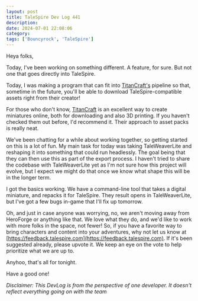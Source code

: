 ```yaml
---
layout: post
title: TaleSpire Dev Log 441
description:
date: 2024-07-01 22:08:06
category:
tags: ['Bouncyrock', 'TaleSpire']
---
```


Heya folks, 

Today, I've been working on something different. A feature, for sure. But not one that goes directly into TaleSpire.

Today, I was making a program that can fit into [TitanCraft's](https://titancraft.com/) pipeline so that, sometime in the future, you'll be able to download TaleSpire-compatible assets right from their creator!

For those who don't know, [TitanCraft](https://titancraft.com/) is an excellent way to create miniatures online, both for downloading and also 3D printing. If you haven't checked them out before, I'd recommend it. Their approach to asset packs is really neat.

We've been chatting for a while about working together, so getting started on this is a lot of fun. My main task for today was taking TaleWeaverLite and reshaping it into something that could run headlessly. The goal being that they can then use this as part of the export process. I haven't tried to share the codebase with TaleWeaverLite yet as I'm not sure how this project will evolve, but I expect we might do that once we know what shape this will be in the longer term.

I got the basics working. We have a command-line tool that takes a digital miniature, and repacks it for TaleSpire. They result opens in TaleWeaverLite, but I've got a few bugs in-game that I'll fix up tomorrow.

Oh, and just in case anyone was worrying, no, we aren't moving away from HeroForge or anything like that. We love what they do, and we'd like to work with more folks in the space, not fewer! So, if you have a favorite way to bring characters and content into your adventures, why not let us know at [https://feedback.talespire.com](https://feedback.talespire.com). If it's been suggested already, please upvote it. We keep an eye on the vote to help prioritize what we are up to.

Anyhoo, that's all for tonight. 

Have a good one!

*Disclaimer: This DevLog is from the perspective of one developer. It doesn't reflect everything going on with the team*
